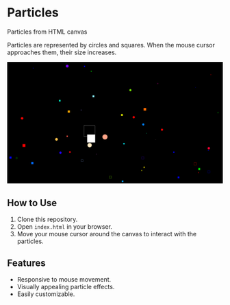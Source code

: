# Particles

Particles from HTML canvas

Particles are represented by circles and squares. When the mouse cursor approaches them, their size increases.

![Screenshot 1](./screenshots/1.png)

## How to Use

1. Clone this repository.
2. Open `index.html` in your browser.
3. Move your mouse cursor around the canvas to interact with the particles.

## Features

- Responsive to mouse movement.
- Visually appealing particle effects.
- Easily customizable.
